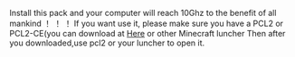 Install this pack and your computer will reach 10Ghz to the benefit of all mankind ！ ！ ！
If you want use it, please make sure you have a PCL2 or PCL2-CE(you can download at [Here](https://github.com/PCL-Community/PCL2-CE/releases/) or other Minecraft luncher
Then after you downloaded,use pcl2 or your luncher to open it.
